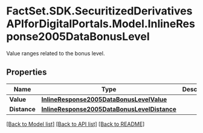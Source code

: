 # FactSet.SDK.SecuritizedDerivativesAPIforDigitalPortals.Model.InlineResponse2005DataBonusLevel
Value ranges related to the bonus level.

## Properties

Name | Type | Description | Notes
------------ | ------------- | ------------- | -------------
**Value** | [**InlineResponse2005DataBonusLevelValue**](InlineResponse2005DataBonusLevelValue.md) |  | [optional] 
**Distance** | [**InlineResponse2005DataBonusLevelDistance**](InlineResponse2005DataBonusLevelDistance.md) |  | [optional] 

[[Back to Model list]](../README.md#documentation-for-models) [[Back to API list]](../README.md#documentation-for-api-endpoints) [[Back to README]](../README.md)

